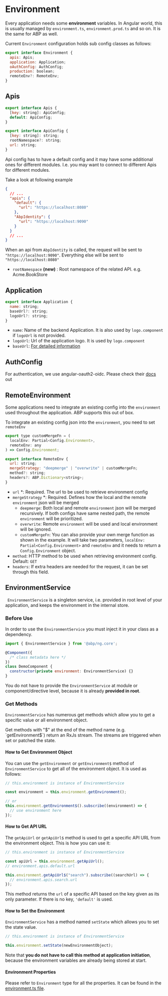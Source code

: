 # Environment

Every application needs some **environment** variables. In Angular world, this is usually managed by `environment.ts`, `environment.prod.ts` and so on. It is the same for ABP as well.

Current `Environment` configuration holds sub config classes as follows:

```js
export interface Environment {
  apis: Apis;
  application: Application;
  oAuthConfig: AuthConfig;
  production: boolean;
  remoteEnv?: RemoteEnv;
}
```

## Apis

```js
export interface Apis {
  [key: string]: ApiConfig;
  default: ApiConfig;
}

export interface ApiConfig {
  [key: string]: string;
  rootNamespace?: string;
  url: string;
}
```

Api config has to have a default config and it may have some additional ones for different modules.
I.e. you may want to connect to different Apis for different modules.

Take a look at following example

```json
{
  // ...
  "apis": {
    "default": {
      "url": "https://localhost:8080"
    },
    "AbpIdentity": {
      "url": "https://localhost:9090"
    }
  }
  // ...
}
```

When an api from `AbpIdentity` is called, the request will be sent to `"https://localhost:9090"`.
Everything else will be sent to `"https://localhost:8080"`

- `rootNamespace` **(new)** : Root namespace of the related API. e.g. Acme.BookStore

## Application

```js
export interface Application {
  name: string;
  baseUrl?: string;
  logoUrl?: string;
}
```

- `name`: Name of the backend Application. It is also used by `logo.component` if `logoUrl` is not provided.
- `logoUrl`: Url of the application logo. It is used by `logo.component`
- `baseUrl`: [For detailed information](./multi-tenancy.md#domain-tenant-resolver)

## AuthConfig

For authentication, we use angular-oauth2-oidc. Please check their [docs](https://github.com/manfredsteyer/angular-oauth2-oidc) out

## RemoteEnvironment

Some applications need to integrate an existing config into the `environment` used throughout the application.
ABP supports this out of box.

To integrate an existing config json into the `environment`, you need to set `remoteEnv`

```js
export type customMergeFn = (
  localEnv: Partial<Config.Environment>,
  remoteEnv: any
) => Config.Environment;

export interface RemoteEnv {
  url: string;
  mergeStrategy: "deepmerge" | "overwrite" | customMergeFn;
  method?: string;
  headers?: ABP.Dictionary<string>;
}
```

- `url` \*: Required. The url to be used to retrieve environment config
- `mergeStrategy` \*: Required. Defines how the local and the remote `environment` json will be merged
  - `deepmerge`: Both local and remote `environment` json will be merged recursively. If both configs have same nested path, the remote `environment` will be prioritized.
  - `overwrite`: Remote `environment` will be used and local environment will be ignored.
  - `customMergeFn`: You can also provide your own merge function as shown in the example. It will take two parameters, `localEnv: Partial<Config.Environment>` and `remoteEnv` and it needs to return a `Config.Environment` object.
- `method`: HTTP method to be used when retrieving environment config. Default: `GET`
- `headers`: If extra headers are needed for the request, it can be set through this field.

## EnvironmentService

` EnvironmentService` is a singleton service, i.e. provided in root level of your application, and keeps the environment in the internal store.

### Before Use

In order to use the `EnvironmentService` you must inject it in your class as a dependency.

```js
import { EnvironmentService } from '@abp/ng.core';

@Component({
  /* class metadata here */
})
class DemoComponent {
  constructor(private environment: EnvironmentService) {}
}
```

You do not have to provide the `EnvironmentService` at module or component/directive level, because it is already **provided in root**.

### Get Methods

`EnvironmentService` has numerous get methods which allow you to get a specific value or all environment object.

Get methods with "$" at the end of the method name (e.g. `getEnvironment$`) return an RxJs stream. The streams are triggered when set or patched the state.

#### How to Get Environment Object

You can use the `getEnvironment` or `getEnvironment$` method of `EnvironmentService` to get all of the environment object. It is used as follows:

```js
// this.environment is instance of EnvironmentService

const environment = this.environment.getEnvironment();

// or
this.environment.getEnvironment$().subscribe((environment) => {
  // use environment here
});
```

#### How to Get API URL

The `getApiUrl` or `getApiUrl$` method is used to get a specific API URL from the environment object. This is how you can use it:

```js
// this.environment is instance of EnvironmentService

const apiUrl = this.environment.getApiUrl();
// environment.apis.default.url

this.environment.getApiUrl$("search").subscribe((searchUrl) => {
  // environment.apis.search.url
});
```

This method returns the `url` of a specific API based on the key given as its only parameter. If there is no key, `'default'` is used.

#### How to Set the Environment

`EnvironmentService` has a method named `setState` which allows you to set the state value.

```js
// this.environment is instance of EnvironmentService

this.environment.setState(newEnvironmentObject);
```

Note that **you do not have to call this method at application initiation**, because the environment variables are already being stored at start.

#### Environment Properties

Please refer to `Environment` type for all the properties. It can be found in the [environment.ts file](https://github.com/abpframework/abp/blob/dev/npm/ng-packs/packages/core/src/lib/models/environment.ts#L4).
